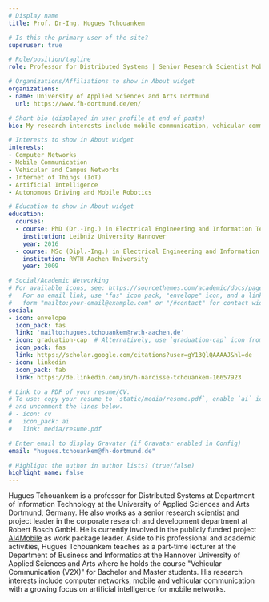 ```yaml
---
# Display name
title: Prof. Dr-Ing. Hugues Tchouankem

# Is this the primary user of the site?
superuser: true

# Role/position/tagline
role: Professor for Distributed Systems | Senior Research Scientist Mobile Communication

# Organizations/Affiliations to show in About widget
organizations:
- name: University of Applied Sciences and Arts Dortmund
  url: https://www.fh-dortmund.de/en/

# Short bio (displayed in user profile at end of posts)
bio: My research interests include mobile communication, vehicular communication (V2X, C-V2X) and IoT

# Interests to show in About widget
interests:
- Computer Networks
- Mobile Communication
- Vehicular and Campus Networks
- Internet of Things (IoT)
- Artificial Intelligence
- Autonomous Driving and Mobile Robotics

# Education to show in About widget
education:
  courses:
  - course: PhD (Dr.-Ing.) in Electrical Engineering and Information Technology
    institution: Leibniz University Hannover
    year: 2016
  - course: MSc (Dipl.-Ing.) in Electrical Engineering and Information Technology
    institution: RWTH Aachen University
    year: 2009

# Social/Academic Networking
# For available icons, see: https://sourcethemes.com/academic/docs/page-builder/#icons
#   For an email link, use "fas" icon pack, "envelope" icon, and a link in the
#   form "mailto:your-email@example.com" or "/#contact" for contact widget.
social:
- icon: envelope
  icon_pack: fas
  link: 'mailto:hugues.tchouankem@rwth-aachen.de'
- icon: graduation-cap  # Alternatively, use `graduation-cap` icon from `ai` icon pack
  icon_pack: fas
  link: https://scholar.google.com/citations?user=gY13QlQAAAAJ&hl=de
- icon: linkedin
  icon_pack: fab
  link: https://de.linkedin.com/in/h-narcisse-tchouankem-16657923

# Link to a PDF of your resume/CV.
# To use: copy your resume to `static/media/resume.pdf`, enable `ai` icons in `params.toml`, 
# and uncomment the lines below.
# - icon: cv
#   icon_pack: ai
#   link: media/resume.pdf

# Enter email to display Gravatar (if Gravatar enabled in Config)
email: "hugues.tchouankem@fh-dortmund.de"

# Highlight the author in author lists? (true/false)
highlight_name: false
---
```

Hugues Tchouankem is a professor for Distributed Systems at Department of Information Technology at the University of Applied Sciences and Arts Dortmund, Germany. He also works as a senior research scientist and project leader in the corporate research and development department at Robert Bosch GmbH. He is currently involved in the publicly funded project [AI4Mobile](https://www.ai4mobile.org/en/) as work package leader. Aside to his professional and academic activities, Hugues Tchouankem teaches as a part-time lecturer at the Department of Business and Informatics at the Hannover University of Applied Sciences and Arts where he holds the course "Vehicular Communication (V2X)" for Bachelor and Master students. His research interests include computer networks, mobile and vehicular communication with a growing focus on artificial intelligence for mobile networks.

